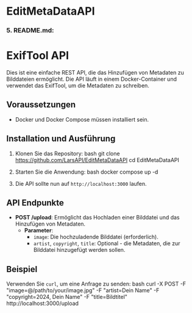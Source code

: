 # EditMetaDataAPI

### 5. README.md:

# ExifTool API

Dies ist eine einfache REST API, die das Hinzufügen von Metadaten zu Bilddateien ermöglicht.
Die API läuft in einem Docker-Container und verwendet das ExifTool, um die Metadaten zu schreiben.

## Voraussetzungen
- Docker und Docker Compose müssen installiert sein.

## Installation und Ausführung
1. Klonen Sie das Repository:
   bash
   git clone https://github.com/LarsAPI/EditMetaDataAPI
   cd EditMetaDataAPI
   

2. Starten Sie die Anwendung:
   bash
   docker compose up -d
   

3. Die API sollte nun auf `http://localhost:3000` laufen.

## API Endpunkte
- **POST /upload**: Ermöglicht das Hochladen einer Bilddatei und das Hinzufügen von Metadaten.
  - **Parameter**:
    - `image`: Die hochzuladende Bilddatei (erforderlich).
    - `artist`, `copyright`, `title`: Optional - die Metadaten, die zur Bilddatei hinzugefügt werden sollen.

## Beispiel
Verwenden Sie `curl`, um eine Anfrage zu senden:
bash
curl -X POST -F "image=@/path/to/your/image.jpg" -F "artist=Dein Name" -F "copyright=2024, Dein Name" -F "title=Bildtitel" http://localhost:3000/upload

